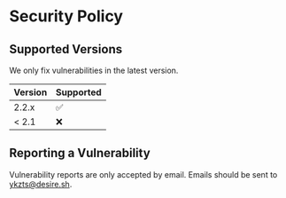 # Security Policy

## Supported Versions

We only fix vulnerabilities in the latest version.

| Version | Supported          |
| ------- | ------------------ |
| 2.2.x   | :white_check_mark: |
| < 2.1   | :x:                |

## Reporting a Vulnerability

Vulnerability reports are only accepted by email.
Emails should be sent to ykzts@desire.sh.
